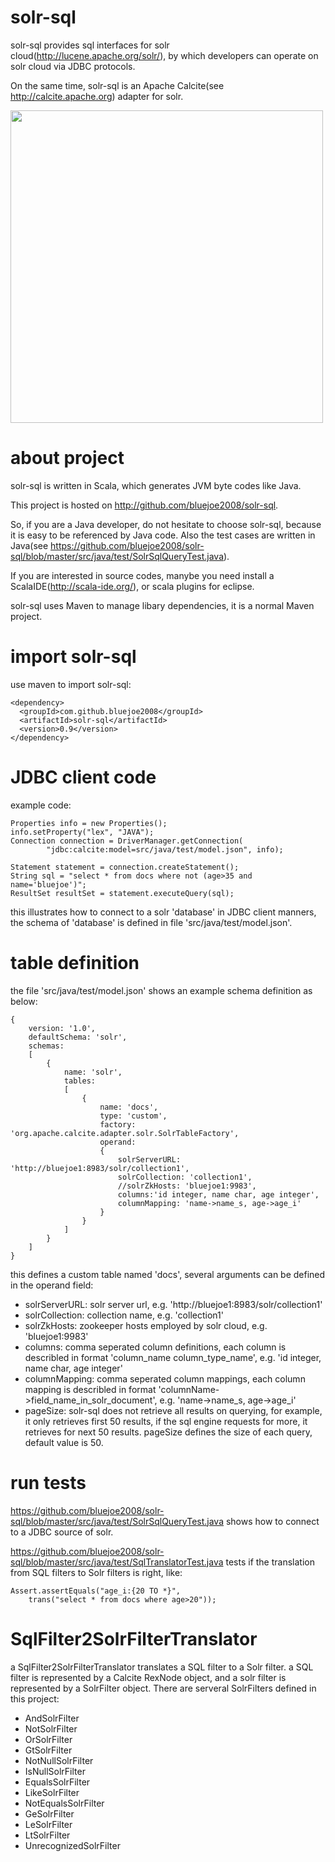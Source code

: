# solr-sql

solr-sql provides sql interfaces for solr cloud(http://lucene.apache.org/solr/), by which developers can operate on solr cloud via JDBC protocols.

On the same time, solr-sql is an Apache Calcite(see http://calcite.apache.org) adapter for solr.

<img src="https://github.com/bluejoe2008/solr-sql/blob/master/docs/solr-sql-arch.jpg?raw=true" width=500/>

# about project

solr-sql is written in Scala, which generates JVM byte codes like Java.

This project is hosted on http://github.com/bluejoe2008/solr-sql.

So, if you are a Java developer, do not hesitate to choose solr-sql, because it is easy to be referenced by Java code. Also the test cases are written in Java(see https://github.com/bluejoe2008/solr-sql/blob/master/src/java/test/SolrSqlQueryTest.java).

If you are interested in source codes, manybe you need install a ScalaIDE(http://scala-ide.org/), or scala plugins for eclipse.

solr-sql uses Maven to manage libary dependencies, it is a normal Maven project.

# import solr-sql

use maven to import solr-sql:

	<dependency>
	  <groupId>com.github.bluejoe2008</groupId>
	  <artifactId>solr-sql</artifactId>
	  <version>0.9</version>
	</dependency>

# JDBC client code

example code:

	Properties info = new Properties();
	info.setProperty("lex", "JAVA");
	Connection connection = DriverManager.getConnection(
			"jdbc:calcite:model=src/java/test/model.json", info);

	Statement statement = connection.createStatement();
	String sql = "select * from docs where not (age>35 and name='bluejoe')";
	ResultSet resultSet = statement.executeQuery(sql);
	
this illustrates how to connect to a solr 'database' in JDBC client manners, the schema of 'database' is defined in file 'src/java/test/model.json'.

# table definition

the file 'src/java/test/model.json' shows an example schema definition as below:


	{
		version: '1.0',
		defaultSchema: 'solr',
		schemas:
		[
			{
				name: 'solr',
				tables:
				[
					{
						name: 'docs',
						type: 'custom',
						factory: 'org.apache.calcite.adapter.solr.SolrTableFactory',
						operand:
						{
							solrServerURL: 'http://bluejoe1:8983/solr/collection1',
							solrCollection: 'collection1',	
							//solrZkHosts: 'bluejoe1:9983',
							columns:'id integer, name char, age integer',
							columnMapping: 'name->name_s, age->age_i'
						}
					}
				]
			}
		]
	}
	
this defines a custom table named 'docs', several arguments can be defined in the operand field:

* solrServerURL: solr server url, e.g. 'http://bluejoe1:8983/solr/collection1'
* solrCollection: collection name, e.g. 'collection1'
* solrZkHosts: zookeeper hosts employed by solr cloud, e.g. 'bluejoe1:9983'
* columns: comma seperated column definitions, each column is describled in format 'column_name column_type_name', e.g. 'id integer, name char, age integer'
* columnMapping: comma seperated column mappings, each column mapping is describled in format 'columnName->field_name_in_solr_document', e.g. 'name->name_s, age->age_i'
* pageSize: solr-sql does not retrieve all results on querying, for example, it only retrieves first 50 results, if the sql engine requests for more, it retrieves for next 50 results. pageSize defines the size of each query, default value is 50.

# run tests

https://github.com/bluejoe2008/solr-sql/blob/master/src/java/test/SolrSqlQueryTest.java shows how to connect to a JDBC source of solr.

https://github.com/bluejoe2008/solr-sql/blob/master/src/java/test/SqlTranslatorTest.java tests if the translation from SQL filters to Solr filters is right, like:

	Assert.assertEquals("age_i:{20 TO *}",
		trans("select * from docs where age>20"));
		
# SqlFilter2SolrFilterTranslator

a SqlFilter2SolrFilterTranslator translates a SQL filter to a Solr filter. a SQL filter is represented by a Calcite RexNode object, and a solr filter is represented by a SolrFilter object. There are serveral SolrFilters defined in this project:

* AndSolrFilter
* NotSolrFilter
* OrSolrFilter
* GtSolrFilter
* NotNullSolrFilter
* IsNullSolrFilter
* EqualsSolrFilter
* LikeSolrFilter
* NotEqualsSolrFilter
* GeSolrFilter
* LeSolrFilter
* LtSolrFilter
* UnrecognizedSolrFilter
